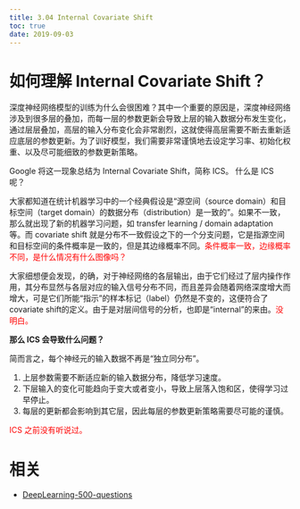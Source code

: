 ```yaml
---
title: 3.04 Internal Covariate Shift
toc: true
date: 2019-09-03
---
```


# 如何理解 Internal Covariate Shift？

深度神经网络模型的训练为什么会很困难？其中一个重要的原因是，深度神经网络涉及到很多层的叠加，而每一层的参数更新会导致上层的输入数据分布发生变化，通过层层叠加，高层的输入分布变化会非常剧烈，这就使得高层需要不断去重新适应底层的参数更新。为了训好模型，我们需要非常谨慎地去设定学习率、初始化权重、以及尽可能细致的参数更新策略。

Google 将这一现象总结为 Internal Covariate Shift，简称 ICS。 什么是 ICS 呢？

大家都知道在统计机器学习中的一个经典假设是“源空间（source domain）和目标空间（target domain）的数据分布（distribution）是一致的”。如果不一致，那么就出现了新的机器学习问题，如 transfer learning / domain adaptation 等。而 covariate shift 就是分布不一致假设之下的一个分支问题，它是指源空间和目标空间的条件概率是一致的，但是其边缘概率不同。<span style="color:red;">条件概率一致，边缘概率不同，是什么情况有什么图像吗？</span>

大家细想便会发现，的确，对于神经网络的各层输出，由于它们经过了层内操作作用，其分布显然与各层对应的输入信号分布不同，而且差异会随着网络深度增大而增大，可是它们所能“指示”的样本标记（label）仍然是不变的，这便符合了 covariate shift的定义。由于是对层间信号的分析，也即是“internal”的来由。<span style="color:red;">没明白。</span>

**那么 ICS 会导致什么问题？**

简而言之，每个神经元的输入数据不再是“独立同分布”。

1. 上层参数需要不断适应新的输入数据分布，降低学习速度。
1. 下层输入的变化可能趋向于变大或者变小，导致上层落入饱和区，使得学习过早停止。
1. 每层的更新都会影响到其它层，因此每层的参数更新策略需要尽可能的谨慎。

<span style="color:red;"> ICS 之前没有听说过。</span>



# 相关

- [DeepLearning-500-questions](https://github.com/scutan90/DeepLearning-500-questions)
